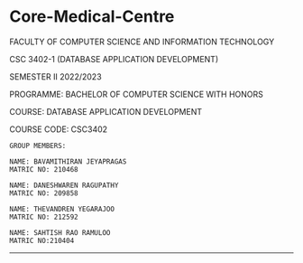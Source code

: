 # Core-Medical-Centre

FACULTY OF COMPUTER SCIENCE AND INFORMATION TECHNOLOGY

CSC 3402-1 (DATABASE APPLICATION DEVELOPMENT)

SEMESTER II 2022/2023

PROGRAMME: BACHELOR OF COMPUTER SCIENCE WITH HONORS

COURSE: DATABASE APPLICATION DEVELOPMENT

COURSE CODE: CSC3402

	GROUP MEMBERS:

	NAME: BAVAMITHIRAN JEYAPRAGAS
	MATRIC NO: 210468

	NAME: DANESHWAREN RAGUPATHY
	MATRIC NO: 209858

	NAME: THEVANDREN YEGARAJOO
	MATRIC NO: 212592

	NAME: SAHTISH RAO RAMULOO
	MATRIC NO:210404

-------------------------------------------------------------------------------------------------------------------------------------------------------------------





